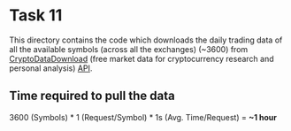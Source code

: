 # Task 11

This directory contains the code which downloads the daily trading data of all the available symbols (across all the 
exchanges) (~3600) from [CryptoDataDownload](https://www.cryptodatadownload.com) (free market data for cryptocurrency 
research and personal analysis) [API](https://api.cryptodatadownload.com).


## Time required to pull the data

3600 (Symbols) * 1 (Request/Symbol) * 1s (Avg. Time/Request) = **~1 hour**
